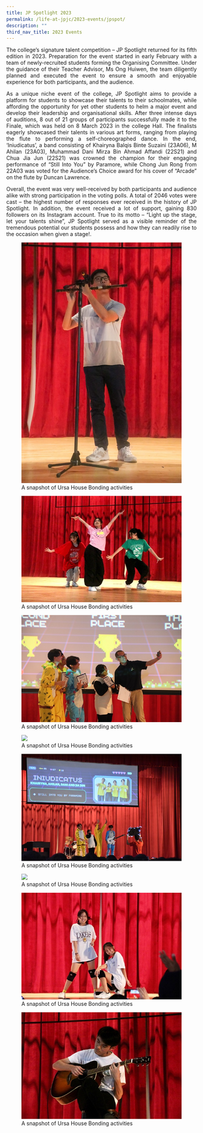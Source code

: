 ```yaml
---
title: JP Spotlight 2023
permalink: /life-at-jpjc/2023-events/jpspot/
description: ""
third_nav_title: 2023 Events
---
```

<div align="justify">

<p>The college’s signature talent competition – JP Spotlight returned for its fifth edition in 2023. Preparation for the event started in early February with a team of newly-recruited students forming the Organising Committee. Under the guidance of their Teacher Advisor, Ms Ong Huiwen, the team diligently planned and executed the event to ensure a smooth and enjoyable experience for both participants, and the audience.</p>

<p>As a unique niche event of the college, JP Spotlight aims to provide a platform for students to showcase their talents to their schoolmates, while affording the opportunity for yet other students to helm a major event and develop their leadership and organisational skills. After three intense days of auditions, 8 out of 21 groups of participants successfully made it to the Finale, which was held on 8 March 2023 in the college Hall. The finalists eagerly showcased their talents in various art forms, ranging from playing the flute to performing a self-choreographed dance. In the end, ‘Iniudicatus’, a band consisting of Khairyna Balqis Binte Suzaini (23A06), M Ahilan (23A03), Muhammad Dani Mirza Bin Ahmad Affandi (22S21) and Chua Jia Jun (22S21) was crowned the champion for their engaging performance of “Still Into You” by Paramore, while Chong Jun Rong from 22A03 was voted for the Audience’s Choice award for his cover of “Arcade” on the flute by Duncan Lawrence.</p>

<p>Overall, the event was very well-received by both participants and audience alike with strong participation in the voting polls. A total of 2046 votes were cast – the highest number of responses ever received in the history of JP Spotlight. In addition, the event received a lot of support, gaining 830 followers on its Instagram account. True to its motto – “Light up the stage, let your talents shine”, JP Spotlight served as a visible reminder of the tremendous potential our students possess and how they can readily rise to the occasion when given a stage!.</p>

<figure>
<img src="/images/Life%20@%20JPJC/2023%20Events/JP%20spotlight/jpspot1.jpg">
<figcaption>
A snapshot of Ursa House Bonding activities</figcaption></figure>	

<figure>
<img src="/images/Life%20@%20JPJC/2023%20Events/JP%20spotlight/jpspot2.jpg">
<figcaption>
A snapshot of Ursa House Bonding activities</figcaption></figure><figure>

<img src="/images/Life%20@%20JPJC/2023%20Events/JP%20spotlight/jpspot3.jpg">
<figcaption>
A snapshot of Ursa House Bonding activities</figcaption></figure><figure>
<img src="/images/Life%20@%20JPJC/2023%20Events/JP%20spotlight/jpspot4.jpg">
<figcaption>
A snapshot of Ursa House Bonding activities</figcaption></figure><figure>
<img src="/images/Life%20@%20JPJC/2023%20Events/JP%20spotlight/jpspot5.jpg">
<figcaption>
A snapshot of Ursa House Bonding activities</figcaption></figure><figure>
<img src="/images/Life%20@%20JPJC/2023%20Events/JP%20spotlight/jpspot6.jpg">
<figcaption>
A snapshot of Ursa House Bonding activities</figcaption></figure><figure>
<img src="/images/Life%20@%20JPJC/2023%20Events/JP%20spotlight/jpspot7.jpg">
<figcaption>
A snapshot of Ursa House Bonding activities</figcaption></figure><figure>
<img src="/images/Life%20@%20JPJC/2023%20Events/JP%20spotlight/jpspot8.jpg">
<figcaption>
A snapshot of Ursa House Bonding activities</figcaption></figure>	
	
	
<div></div></div>